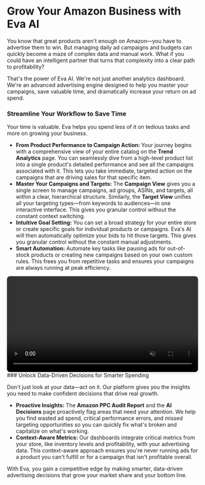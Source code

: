 # Grow Your Amazon Business with Eva AI

You know that great products aren't enough on Amazon—you have to advertise them to win. But managing daily ad campaigns and budgets can quickly become a maze of complex data and manual work. What if you could have an intelligent partner that turns that complexity into a clear path to profitability?

That's the power of Eva AI. We're not just another analytics dashboard. We're an advanced advertising engine designed to help you master your campaigns, save valuable time, and dramatically increase your return on ad spend.

### Streamline Your Workflow to Save Time

Your time is valuable. Eva helps you spend less of it on tedious tasks and more on growing your business.

* **From Product Performance to Campaign Action:** Your journey begins with a comprehensive view of your entire catalog on the **Trend Analytics** page. You can seamlessly dive from a high-level product list into a single product's detailed performance and see all the campaigns associated with it. This lets you take immediate, targeted action on the campaigns that are driving sales for that specific item.
* **Master Your Campaigns and Targets:** The **Campaign View** gives you a single screen to manage campaigns, ad groups, ASINs, and targets, all within a clear, hierarchical structure. Similarly, the **Target View** unifies all your targeting types—from keywords to audiences—in one interactive interface. This gives you granular control without the constant context switching.
* **Intuitive Goal Setting:** You can set a broad strategy for your entire store or create specific goals for individual products or campaigns. Eva's AI will then automatically optimize your bids to hit those targets. This gives you granular control without the constant manual adjustments.
* **Smart Automation:** Automate key tasks like pausing ads for out-of-stock products or creating new campaigns based on your own custom rules. This frees you from repetitive tasks and ensures your campaigns are always running at peak efficiency.

<div style="width: 100%; max-width: 800px; margin: auto;">
<video controls autoplay loop muted playsinline style="width: 100%; border-radius: 8px; box-shadow: 0 4px 6px rgba(0,0,0,0.1);">
<source src="https://help.eva.guru/wp-content/uploads/sites/2/2025/06/eva-demo-vid.mp4" type="video/mp4">
Tarayıcınız video etiketini desteklemiyor.
</video>
</div>
### Unlock Data-Driven Decisions for Smarter Spending

Don't just look at your data—act on it. Our platform gives you the insights you need to make confident decisions that drive real growth.

* **Proactive Insights:** The **Amazon PPC Audit Report** and the **AI Decisions** page proactively flag areas that need your attention. We help you find wasted ad spend, critical performance errors, and missed targeting opportunities so you can quickly fix what's broken and capitalize on what's working.
* **Context-Aware Metrics:** Our dashboards integrate critical metrics from your store, like inventory levels and profitability, with your advertising data. This context-aware approach ensures you're never running ads for a product you can't fulfill or for a campaign that isn't profitable overall.

With Eva, you gain a competitive edge by making smarter, data-driven advertising decisions that grow your market share and your bottom line.